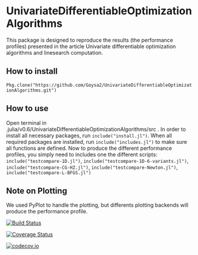 # UnivariateDifferentiableOptimizationAlgorithms

This package is designed to reproduce the results (the performance profiles)
presented in the article Univariate differentiable optimization algorithms and
linesearch computation.

## How to install
`Pkg.clone("https://github.com/Goysa2/UnivariateDifferentiableOptimizationAlgorithms.git")`

## How to use
Open terminal in .julia/v0.6/UnivariateDifferentiableOptimizationAlgorithms/src .
In order to install all necessary packages, run `include("install.jl")`. When
all required packages are installed, run `include("includes.jl")` to make sure
all functions are defined. Now to produce the different performance profiles,
you simply need to includes one the different scripts:
`include("testcompare-1D.jl")`, `include("testcompare-1D-6-variants.jl")`,
`include("testcompare-CG-HZ.jl")`, `include("testcompare-Newton.jl")`, `include("testcompare-L-BFGS.jl")`


## Note on Plotting
We used PyPlot to handle the plotting, but differents plotting backends will
produce the performance profile.

[![Build Status](https://travis-ci.org/Goysa2/UnivariateDifferentiableOptimizationAlgorithms.jl.svg?branch=master)](https://travis-ci.org/Goysa2/UnivariateDifferentiableOptimizationAlgorithms.jl)

[![Coverage Status](https://coveralls.io/repos/Goysa2/UnivariateDifferentiableOptimizationAlgorithms.jl/badge.svg?branch=master&service=github)](https://coveralls.io/github/Goysa2/UnivariateDifferentiableOptimizationAlgorithms.jl?branch=master)

[![codecov.io](http://codecov.io/github/Goysa2/UnivariateDifferentiableOptimizationAlgorithms.jl/coverage.svg?branch=master)](http://codecov.io/github/Goysa2/UnivariateDifferentiableOptimizationAlgorithms.jl?branch=master)
